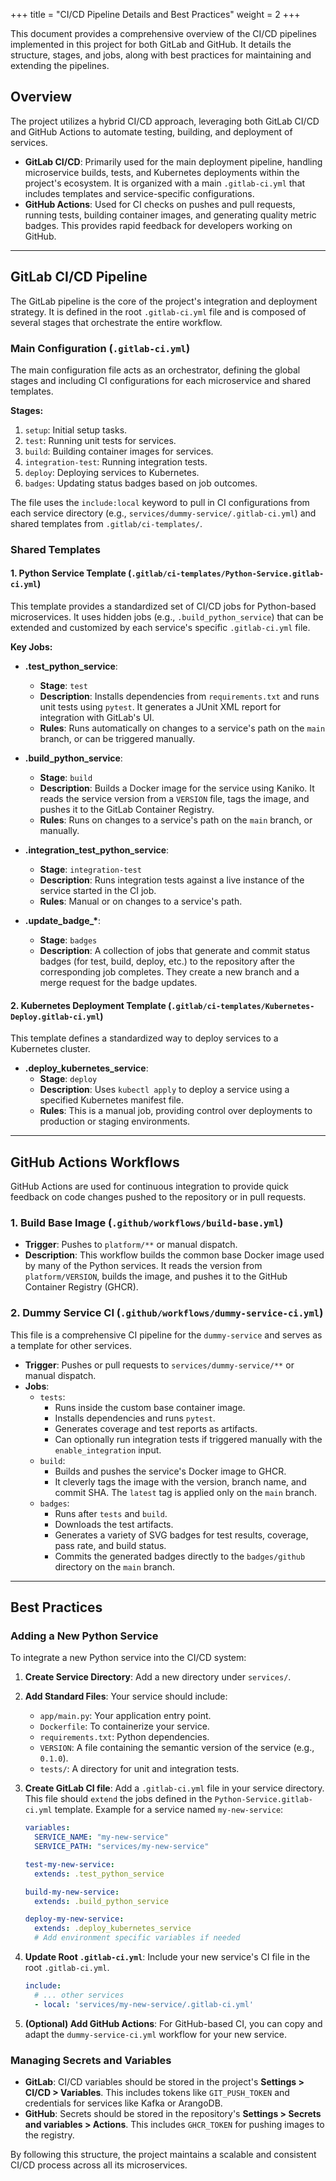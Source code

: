 +++
title = "CI/CD Pipeline Details and Best Practices"
weight = 2
+++

This document provides a comprehensive overview of the CI/CD pipelines implemented in this project for both GitLab and GitHub. It details the structure, stages, and jobs, along with best practices for maintaining and extending the pipelines.

## Overview

The project utilizes a hybrid CI/CD approach, leveraging both GitLab CI/CD and GitHub Actions to automate testing, building, and deployment of services.

-   **GitLab CI/CD**: Primarily used for the main deployment pipeline, handling microservice builds, tests, and Kubernetes deployments within the project's ecosystem. It is organized with a main `.gitlab-ci.yml` that includes templates and service-specific configurations.
-   **GitHub Actions**: Used for CI checks on pushes and pull requests, running tests, building container images, and generating quality metric badges. This provides rapid feedback for developers working on GitHub.

---

## GitLab CI/CD Pipeline

The GitLab pipeline is the core of the project's integration and deployment strategy. It is defined in the root `.gitlab-ci.yml` file and is composed of several stages that orchestrate the entire workflow.

### Main Configuration (`.gitlab-ci.yml`)

The main configuration file acts as an orchestrator, defining the global stages and including CI configurations for each microservice and shared templates.

**Stages:**

1.  `setup`: Initial setup tasks.
2.  `test`: Running unit tests for services.
3.  `build`: Building container images for services.
4.  `integration-test`: Running integration tests.
5.  `deploy`: Deploying services to Kubernetes.
6.  `badges`: Updating status badges based on job outcomes.

The file uses the `include:local` keyword to pull in CI configurations from each service directory (e.g., `services/dummy-service/.gitlab-ci.yml`) and shared templates from `.gitlab/ci-templates/`.

### Shared Templates

#### 1. Python Service Template (`.gitlab/ci-templates/Python-Service.gitlab-ci.yml`)

This template provides a standardized set of CI/CD jobs for Python-based microservices. It uses hidden jobs (e.g., `.build_python_service`) that can be extended and customized by each service's specific `.gitlab-ci.yml` file.

**Key Jobs:**

-   **.test\_python\_service**:
    -   **Stage**: `test`
    -   **Description**: Installs dependencies from `requirements.txt` and runs unit tests using `pytest`. It generates a JUnit XML report for integration with GitLab's UI.
    -   **Rules**: Runs automatically on changes to a service's path on the `main` branch, or can be triggered manually.

-   **.build\_python\_service**:
    -   **Stage**: `build`
    -   **Description**: Builds a Docker image for the service using Kaniko. It reads the service version from a `VERSION` file, tags the image, and pushes it to the GitLab Container Registry.
    -   **Rules**: Runs on changes to a service's path on the `main` branch, or manually.

-   **.integration\_test\_python\_service**:
    -   **Stage**: `integration-test`
    -   **Description**: Runs integration tests against a live instance of the service started in the CI job.
    -   **Rules**: Manual or on changes to a service's path.

-   **.update\_badge\_\***:
    -   **Stage**: `badges`
    -   **Description**: A collection of jobs that generate and commit status badges (for test, build, deploy, etc.) to the repository after the corresponding job completes. They create a new branch and a merge request for the badge updates.

#### 2. Kubernetes Deployment Template (`.gitlab/ci-templates/Kubernetes-Deploy.gitlab-ci.yml`)

This template defines a standardized way to deploy services to a Kubernetes cluster.

-   **.deploy\_kubernetes\_service**:
    -   **Stage**: `deploy`
    -   **Description**: Uses `kubectl apply` to deploy a service using a specified Kubernetes manifest file.
    -   **Rules**: This is a manual job, providing control over deployments to production or staging environments.

---

## GitHub Actions Workflows

GitHub Actions are used for continuous integration to provide quick feedback on code changes pushed to the repository or in pull requests.

### 1. Build Base Image (`.github/workflows/build-base.yml`)

-   **Trigger**: Pushes to `platform/**` or manual dispatch.
-   **Description**: This workflow builds the common base Docker image used by many of the Python services. It reads the version from `platform/VERSION`, builds the image, and pushes it to the GitHub Container Registry (GHCR).

### 2. Dummy Service CI (`.github/workflows/dummy-service-ci.yml`)

This file is a comprehensive CI pipeline for the `dummy-service` and serves as a template for other services.

-   **Trigger**: Pushes or pull requests to `services/dummy-service/**` or manual dispatch.
-   **Jobs**:
    -   `tests`:
        -   Runs inside the custom base container image.
        -   Installs dependencies and runs `pytest`.
        -   Generates coverage and test reports as artifacts.
        -   Can optionally run integration tests if triggered manually with the `enable_integration` input.
    -   `build`:
        -   Builds and pushes the service's Docker image to GHCR.
        -   It cleverly tags the image with the version, branch name, and commit SHA. The `latest` tag is applied only on the `main` branch.
    -   `badges`:
        -   Runs after `tests` and `build`.
        -   Downloads the test artifacts.
        -   Generates a variety of SVG badges for test results, coverage, pass rate, and build status.
        -   Commits the generated badges directly to the `badges/github` directory on the `main` branch.

---

## Best Practices

### Adding a New Python Service

To integrate a new Python service into the CI/CD system:

1.  **Create Service Directory**: Add a new directory under `services/`.
2.  **Add Standard Files**: Your service should include:
    -   `app/main.py`: Your application entry point.
    -   `Dockerfile`: To containerize your service.
    -   `requirements.txt`: Python dependencies.
    -   `VERSION`: A file containing the semantic version of the service (e.g., `0.1.0`).
    -   `tests/`: A directory for unit and integration tests.
3.  **Create GitLab CI file**: Add a `.gitlab-ci.yml` file in your service directory. This file should `extend` the jobs defined in the `Python-Service.gitlab-ci.yml` template. Example for a service named `my-new-service`:

    ```yaml
    variables:
      SERVICE_NAME: "my-new-service"
      SERVICE_PATH: "services/my-new-service"

    test-my-new-service:
      extends: .test_python_service

    build-my-new-service:
      extends: .build_python_service

    deploy-my-new-service:
      extends: .deploy_kubernetes_service
      # Add environment specific variables if needed
    ```
4.  **Update Root `.gitlab-ci.yml`**: Include your new service's CI file in the root `.gitlab-ci.yml`.

    ```yaml
    include:
      # ... other services
      - local: 'services/my-new-service/.gitlab-ci.yml'
    ```
5.  **(Optional) Add GitHub Actions**: For GitHub-based CI, you can copy and adapt the `dummy-service-ci.yml` workflow for your new service.

### Managing Secrets and Variables

-   **GitLab**: CI/CD variables should be stored in the project's **Settings > CI/CD > Variables**. This includes tokens like `GIT_PUSH_TOKEN` and credentials for services like Kafka or ArangoDB.
-   **GitHub**: Secrets should be stored in the repository's **Settings > Secrets and variables > Actions**. This includes `GHCR_TOKEN` for pushing images to the registry.

By following this structure, the project maintains a scalable and consistent CI/CD process across all its microservices.
